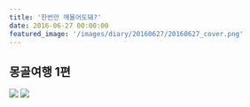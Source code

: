 ```yaml
---
title: '한번만 깨물어도돼?'
date: 2016-06-27 00:00:00
featured_image: '/images/diary/20160627/20160627_cover.png'
---
```




## 몽골여행 1편

![]({{site.baseurl}}/images/demo/mongol_1_contents_1.png)
![]({{site.baseurl}}/images/demo/mongol_1_contents_2.png)

